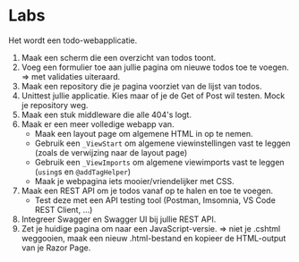 # Labs

Het wordt een todo-webapplicatie.

1. Maak een scherm die een overzicht van todos toont.
2. Voeg een formulier toe aan jullie pagina om nieuwe todos toe te voegen.
   => met validaties uiteraard.
3. Maak een repository die je pagina voorziet van de lijst van todos.
4. Unittest jullie applicatie. Kies maar of je de Get of Post wil testen. Mock je repository weg.
5. Maak een stuk middleware die alle 404's logt.
6. Maak er een meer volledige webapp van.
   * Maak een layout page om algemene HTML in op te nemen.
   * Gebruik een `_ViewStart` om algemene viewinstellingen vast te leggen (zoals de verwijzing naar de layout page)
   * Gebruik een `_ViewImports` om algemene viewimports vast te leggen (`using`s en `@addTagHelper`)
   * Maak je webpagina iets mooier/vriendelijker met CSS.
7. Maak een REST API om je todos vanaf op te halen en toe te voegen.
   * Test deze met een API testing tool (Postman, Imsomnia, VS Code REST Client, ...)
8. Integreer Swagger en Swagger UI bij jullie REST API.
9. Zet je huidige pagina om naar een JavaScript-versie.
   => niet je .cshtml weggooien, maak een nieuw .html-bestand en kopieer de HTML-output van je Razor Page.
